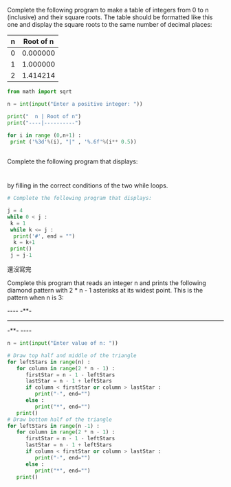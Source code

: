 Complete the following program to make a table of integers from 0 to n (inclusive) and their square roots. The table should be formatted like this one and display the square roots to the same number of decimal places:

  n | Root of n
----|----------
  0 |  0.000000
  1 |  1.000000
  2 |  1.414214
  
``` python
from math import sqrt

n = int(input("Enter a positive integer: "))

print("  n | Root of n")
print("----|----------")
   
for i in range (0,n+1) :
 print ('%3d'%(i), "|" , '%.6f'%(i** 0.5))
 
```
  
Complete the following program that displays:

####
###
##
#

by filling in the correct conditions of the two while loops.

``` python
# Complete the following program that displays:

j = 4
while 0 < j :
 k = 1
 while k <= j :
  print('#', end = "")
  k = k+1
 print()
 j = j-1

```








還沒寫完

Complete this program that reads an integer n and prints the following diamond pattern with 2 * n - 1 asterisks at its widest point. This is the pattern when n is 3:

--*--
-***-
*****
-***-
--*--



``` PYTHON
n = int(input("Enter value of n: "))

# Draw top half and middle of the triangle
for leftStars in range(n) :
   for column in range(2 * n - 1) :
      firstStar = n - 1 - leftStars
      lastStar = n - 1 + leftStars
      if column < firstStar or column > lastStar :
         print("-", end="")
      else :
         print("*", end="")
   print()
# Draw bottom half of the triangle
for leftStars in range(n -1) :
   for column in range(2 * n - 1) :
      firstStar = n - 1 - leftStars
      lastStar = n - 1 + leftStars
      if column < firstStar or column > lastStar :
         print("-", end="")
      else :
         print("*", end="")
   print()
```
